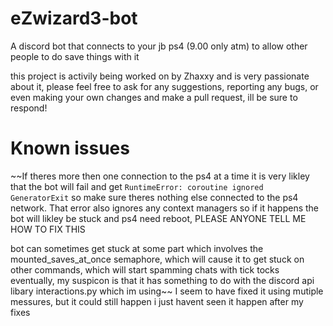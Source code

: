 # eZwizard3-bot
A discord bot that connects to your jb ps4 (9.00 only atm) to allow other people to do save things with it

this project is activily being worked on by Zhaxxy and is very passionate about it, please feel free to ask for any suggestions, reporting any bugs, or even making your own changes and make a pull request, ill be sure to respond!

# Known issues
~~If theres more then one connection to the ps4 at a time it is very likley that the bot will fail and get `RuntimeError: coroutine ignored GeneratorExit` so make sure theres nothing else connected to the ps4 network. That error also ignores any context managers so if it happens the bot will likley be stuck and ps4 need reboot, PLEASE ANYONE TELL ME HOW TO FIX THIS

bot can sometimes get stuck at some part which involves the mounted_saves_at_once semaphore, which will cause it to get stuck on other commands, which will start spamming chats with tick tocks eventually, my suspicon is that it has something to do with the discord api libary interactions.py which im using~~
I seem to have fixed it using mutiple messures, but it could still happen i just havent seen it happen after my fixes
